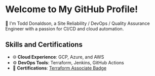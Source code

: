 # Welcome to My GitHub Profile!
🌟 I'm Todd Donaldson, a Site Reliability / DevOps / Quality Assurance Engineer with a passion for CI/CD and cloud automation.

## Skills and Certifications
- 🌐 **Cloud Experience**: GCP, Azure, and AWS
- ⚙️ **DevOps Tools**: Terraform, Jenkins, GitHub Actions
- 📜 **Certifications**: [Terraform Associate Badge]([https://your-badge-link](https://www.credly.com/users/todd-donaldson.178d5ac0))
